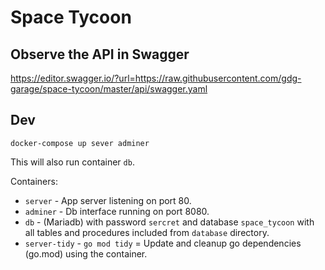 # Space Tycoon

## Observe the API in Swagger
https://editor.swagger.io/?url=https://raw.githubusercontent.com/gdg-garage/space-tycoon/master/api/swagger.yaml

## Dev

```shell
docker-compose up sever adminer
```
This will also run container `db`.

Containers:
* `server` - App server listening on port 80.
* `adminer` - Db interface running on port 8080.
* `db` - (Mariadb) with password `sercret` and database `space_tycoon` with all tables and procedures included from `database` directory.
* `server-tidy` - `go mod tidy` = Update and cleanup go dependencies (go.mod) using the container. 
